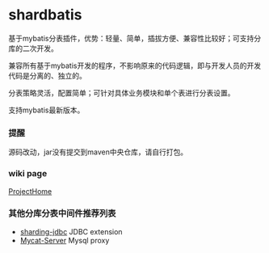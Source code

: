 # shardbatis
基于mybatis分表插件，优势：轻量、简单，插拔方便、兼容性比较好；可支持分库的二次开发。

兼容所有基于mybatis开发的程序，不影响原来的代码逻辑，即与开发人员的开发代码是分离的、独立的。

分表策略灵活，配置简单；可针对具体业务模块和单个表进行分表设置。

支持mybatis最新版本。

### 提醒
源码改动，jar没有提交到maven中央仓库，请自行打包。

### wiki page
[ProjectHome](https://github.com/rookiefly/shardbatis/wiki/ProjectHome)

### 其他分库分表中间件推荐列表
- [sharding-jdbc](https://github.com/apache/incubator-shardingsphere) JDBC extension
- [Mycat-Server](https://github.com/MyCATApache/Mycat-Server) Mysql proxy
